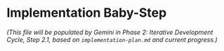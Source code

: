 # Implementation Baby-Step

*(This file will be populated by Gemini in Phase 2: Iterative Development Cycle, Step 2.1, based on `implementation-plan.md` and current progress.)*